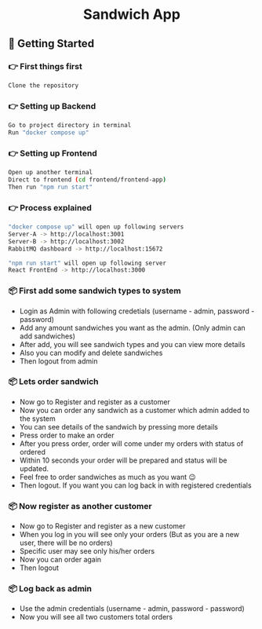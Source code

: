 <h1 align=center>Sandwich App</h1>


## 🚀 Getting Started


### 👉 First things first

```bash
Clone the repository
```
###

### 👉 Setting up Backend

```bash
Go to project directory in terminal
Run "docker compose up"
```
###

### 👉 Setting up Frontend

```bash
Open up another terminal 
Direct to frontend (cd frontend/frontend-app)
Then run "npm run start"
```
###

### 👉 Process explained

```bash
"docker compose up" will open up following servers
Server-A -> http://localhost:3001
Server-B -> http://localhost:3002
RabbitMQ dashboard -> http://localhost:15672

"npm run start" will open up following server
React FrontEnd -> http://localhost:3000
```
###

### 📦 First add some sandwich types to system

- Login as Admin with following credetials (username - admin, password - password)
- Add any amount sandwiches you want as the admin. (Only admin can add sandwiches)
- After add, you will see sandwich types and you can view more details
- Also you can modify and delete sandwiches
- Then logout from admin

### 📦 Lets order sandwich

- Now go to Register and register as a customer
- Now you can order any sandwich as a customer which admin added to the system
- You can see details of the sandwich by pressing more details
- Press order to make an order
- After you press order, order will come under my orders with status of ordered
- Within 10 seconds your order will be prepared and status will be updated.
- Feel free to order sandwiches as much as you want 😉
- Then logout. If you want you can log back in with registered credentials

### 📦 Now register as another customer

- Now go to Register and register as a new customer
- When you log in you will see only your orders (But as you are a new user, there will be no orders)
- Specific user may see only his/her orders
- Now you can order again 
- Then logout

### 📦 Log back as admin

- Use the admin credentials (username - admin, password - password)
- Now you will see all two customers total orders

###

####
